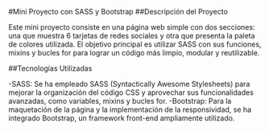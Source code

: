 #Mini Proyecto con SASS y Bootstrap
##Descripción del Proyecto

Este mini proyecto consiste en una página web simple con dos secciones: una que muestra 6 tarjetas de redes sociales y otra que presenta la paleta de colores utilizada. El objetivo principal es utilizar SASS con sus funciones, mixins y bucles for para lograr un código más limpio, modular y reutilizable.

##Tecnologías Utilizadas

-SASS: Se ha empleado SASS (Syntactically Awesome Stylesheets) para mejorar la organización del código CSS y aprovechar sus funcionalidades avanzadas, como variables, mixins y bucles for.
-Bootstrap: Para la maquetación de la página y la implementación de la responsividad, se ha integrado Bootstrap, un framework front-end ampliamente utilizado.
